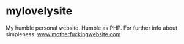 # mylovelysite
My humble personal website. Humble as PHP. For further info about simpleness: www.motherfuckingwebsite.com
